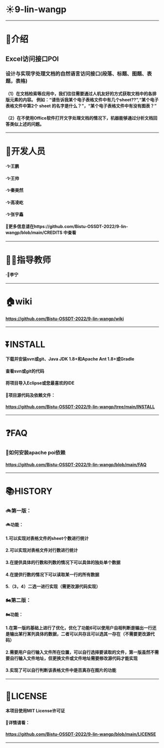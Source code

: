 # ☀︎9-lin-wangp
---
# 📖介绍
## Excel访问接口POI
### 设计与实现字处理文档的自然语言访问接口(段落、标题、图题、表题，表格) 
#### （1）在文档检索等应用中，我们往往需要通过人机友好的方式获取文档中的各排版元素的内容。 例如：“请告诉我某个电子表格文件中有几个sheet??”,“某个电子表格文件中第2个 sheet 的名字是什么？”，“某个电子表格文件中有没有图表？”
#### （2）在不使用Office软件打开文字处理文档的情况下，机器能够通过分析文档回答类似上述的问题。
---
# 🫥开发人员
#### ·✨王鹏
#### ·✨王帅
#### ·✨秦昊然
#### ·✨高凌屹
#### ·✨张宇鑫
#### 🔎更多信息请在https://github.com/Bistu-OSSDT-2022/9-lin-wangp/blob/main/CREDITS 中查看
---
# 👨‍🏫指导教师
#### ·🌟李宁
---
# 🏠wiki
#### https://github.com/Bistu-OSSDT-2022/9-lin-wangp/wiki
---
# ⏬INSTALL
#### 下载并安装svn或git、Java JDK 1.8+和Apache Ant 1.8+或Gradle
#### 查看svn或git的代码
#### 将项目导入Eclipse或您最喜欢的IDE
#### 🔎项目源代码及依赖文件：
#### https://github.com/Bistu-OSSDT-2022/9-lin-wangp/tree/main/INSTALL
---
# ❓FAQ
### 🔎如何安装apache poi依赖
#### https://github.com/Bistu-OSSDT-2022/9-lin-wangp/blob/main/FAQ
---
# 📚HISTORY
### 🚲第一版：
#### 🚲功能：
#### 1.可以实现对表格文件的sheet个数进行统计
#### 2.可以实现对表格文件对行数进行统计
#### 3.在提供具体的行数和列数的情况下可以具体的独处单个数据
#### 4.在提供行数的情况下可以读取某一行的所有数据
#### 5.（3，4）二选一进行实现（需更改源代码实现）
### 🏍第二版：
#### 🏍功能：
#### 1.在第一版的基础上进行了优化，优化了功能6可以使用户自相判断是输出一行还是输出某行某列具体的数据，二者可以共存且可以选其一存在（不需要更改源代码）
#### 2.需要用户自行输入文件所在位置，可以自行选择要读取的文件，第一版虽然不需要自行输入文件地址，但更换文件或文件地址需要修改源代码才能实现
#### 3.实现了可以自行判断该表格文件中是否真存在图片的功能
---
# 🪪LICENSE
#### 本项目使用MIT License许可证
#### 🔎详情请看：
#### https://github.com/Bistu-OSSDT-2022/9-lin-wangp/blob/main/LICENSE
---

